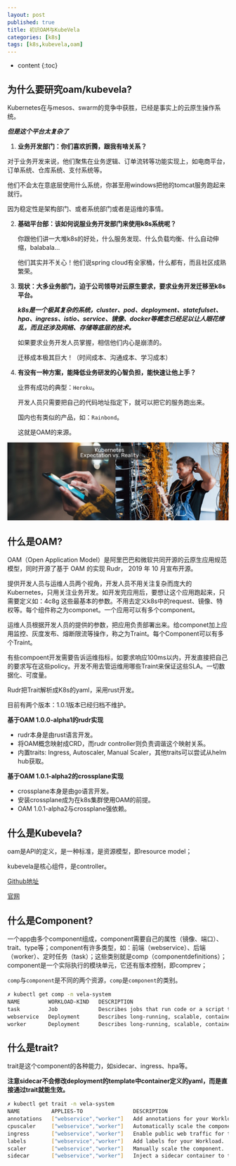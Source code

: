```yaml
---
layout: post
published: true
title: 初识OAM与KubeVela
categories: [k8s]
tags: [k8s,kubevela,oam]
---
```

* content
{:toc}

## 为什么要研究oam/kubevela?

Kubernetes在与mesos、swarm的竞争中获胜，已经是事实上的云原生操作系统。

***但是这个平台太复杂了***

1. **业务开发部门：你们喜欢折腾，跟我有啥关系？**  

  对于业务开发来说，他们聚焦在业务逻辑、订单流转等功能实现上，如电商平台，订单系统、仓库系统、支付系统等。  

  他们不会太在意底层使用什么系统，你甚至用windows把他的tomcat服务跑起来就行。  

  因为稳定性是架构部门、或者系统部门或者是运维的事情。  

2. **基础平台部：该如何说服业务开发部门来使用k8s系统呢？**  

    你跟他们讲一大堆k8s的好处，什么服务发现、什么负载均衡、什么自动伸缩，balabala...

    他们其实并不关心！他们说spring cloud有全家桶，什么都有，而且社区成熟繁荣。

3. **现状：大多业务部门，迫于公司领导对云原生要求，要求业务开发迁移至k8s平台。**  

    ***k8s是一个极其复杂的系统，cluster、pod、deployment、statefulset、hpa、ingress、istio、service、镜像、docker等概念已经足以让人眼花缭乱，而且还涉及网络、存储等底层的技术。***

    如果要求业务开发人员掌握，相信他们内心是崩溃的。

    迁移成本极其巨大！（时间成本、沟通成本、学习成本）

4. **有没有一种方案，能降低业务研发的心智负担，能快速让他上手？**

    业界有成功的典型：`Heroku`。

    开发人员只需要把自己的代码地址指定下，就可以把它的服务跑出来。  

    国内也有类似的产品，如：`Rainbond`。  

    这就是OAM的来源。  

![Optimized-Kubernetes-Expectation-vs-Reality-1](/styles/images/Optimized-Kubernetes-Expectation-vs-Reality-1.png)

## 什么是OAM?

OAM（Open Application Model）是阿里巴巴和微软共同开源的云原生应用规范模型，同时开源了基于 OAM 的实现 Rudr， 2019 年 10 月宣布开源。

提供开发人员与运维人员两个视角，开发人员不用关注复杂而庞大的Kubernetes，只用关注业务开发。如开发完应用后，要想让这个应用跑起来，只需要定义如：4c8g 这些最基本的参数。不用去定义k8s中的request、镜像、特权等。每个组件称之为componet。一个应用可以有多个component。

运维人员根据开发人员的提供的参数，把应用负责部署出来。给componet加上应用监控、灰度发布、熔断限流等操作，称之为Traint。每个Component可以有多个Traint。

有些compoent开发需要告诉运维指标，如要求响应100ms以内，开发直接把自己的要求写在这些policy。开发不用去管运维用哪些Traint来保证这些SLA。一切数据化、可度量。

Rudr把Trait解析成K8s的yaml，采用rust开发。

目前有两个版本：1.0.1版本已经归档不维护。

**基于OAM 1.0.0-alpha1的rudr实现**

- rudr本身是由rust语言开发。  
- 将OAM概念映射成CRD，而rudr controller则负责调谐这个映射关系。  
- 内置traits: Ingress, Autoscaler, Manual Scaler，其他traits可以尝试从helm hub获取。  

**基于OAM 1.0.1-alpha2的crossplane实现**

- crossplane本身是由go语言开发。  
- 安装crossplane成为在k8s集群使用OAM的前提。  
- OAM 1.0.1-alpha2与crossplane强依赖。  

## 什么是Kubevela?

oam是API的定义，是一种标准，是资源模型，即resource model；

kubevela是核心组件，是controller。

[Github地址](https://github.com/oam-dev/kubevela)

[官网](http://kubevela.io/)

## 什么是Component?

一个app由多个component组成，component需要自己的属性（镜像、端口）、trait、type等；component有许多类型，如：前端（webservice）、后端（worker）、定时任务（task）；这些类别就是comp（componentdefinitions）；component是一个实际执行的模块单元，它还有版本控制，即comprev；

`comp`与`component`是不同的两个资源，`comp`是`component`的类别。

```bash
✗ kubectl get comp -n vela-system
NAME         WORKLOAD-KIND   DESCRIPTION
task         Job             Describes jobs that run code or a script to completion.
webservice   Deployment      Describes long-running, scalable, containerized services that have a stable network endpoint to receive external network traffic from customers.
worker       Deployment      Describes long-running, scalable, containerized services that running at backend. They do NOT have network endpoint to receive external network traffic.
```

## 什么是trait?

trait是这个component的各种能力，如sidecar、ingress、hpa等。

**注意sidecar不会修改deployment的template中container定义的yaml，而是直接通过trait就能生效。**

```bash
✗ kubectl get trait -n vela-system
NAME          APPLIES-TO                DESCRIPTION
annotations   ["webservice","worker"]   Add annotations for your Workload.
cpuscaler     ["webservice","worker"]   Automatically scale the component based on CPU usage.
ingress       ["webservice","worker"]   Enable public web traffic for the component.
labels        ["webservice","worker"]   Add labels for your Workload.
scaler        ["webservice","worker"]   Manually scale the component.
sidecar       ["webservice","worker"]   Inject a sidecar container to the component.
```
